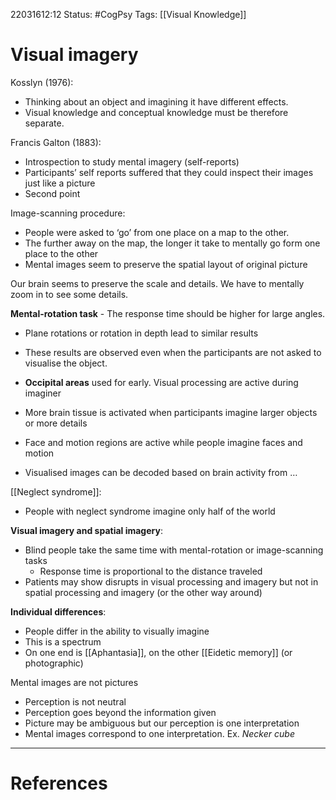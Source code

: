 22031612:12
Status:  #CogPsy 
Tags: [[Visual Knowledge]] 

# Visual imagery

Kosslyn (1976):
- Thinking about an object and imagining it have different effects.
- Visual knowledge and conceptual knowledge must be therefore separate. 

Francis Galton (1883):
- Introspection to study mental imagery (self-reports)
- Participants’ self reports suffered that they could inspect their images just like a picture
- Second point

Image-scanning procedure:
- People were asked to ‘go’ from one place on a map to the other.
- The further away on the map, the longer it take to mentally go form one place to the other
- Mental images seem to preserve the spatial layout of original picture

Our brain seems to preserve the scale and details. We have to mentally zoom in to see some details. 

**Mental-rotation task** - The response time should be higher for large angles. 
- Plane rotations or rotation in depth lead to similar results 
- These results are observed even when the participants are not asked to visualise the object. 

- **Occipital areas** used for early. Visual processing are active during imaginer
- More brain tissue is activated when participants imagine larger objects or more details
- Face and motion regions are active while people imagine faces and motion
- Visualised images can be decoded based on brain activity from …

[[Neglect syndrome]]:
- People with neglect syndrome imagine only half of the world 

**Visual imagery and spatial imagery**:
- Blind people take the same time with mental-rotation or image-scanning tasks
	- Response time is proportional to the distance traveled
- Patients may show disrupts in visual processing and imagery but not in spatial processing and imagery (or the other way around)

**Individual differences**:
- People differ in the ability to visually imagine
- This is a spectrum
- On one end is [[Aphantasia]], on the other [[Eidetic memory]] (or photographic)

Mental images are not pictures
- Perception is not neutral
- Perception goes beyond the information given
- Picture may be ambiguous but our perception is one interpretation
- Mental images correspond to one interpretation. Ex. *Necker cube*
 


---
# References